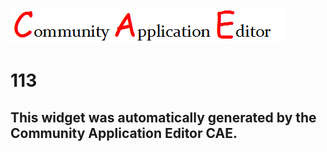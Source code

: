 ![CAE](https://github.com/PhilCAEOrg/application-112/blob/gh-pages/frontendComponent-113/img/logo.png)  

113
===================


This widget was automatically generated by the Community Application Editor CAE.  
---------------
